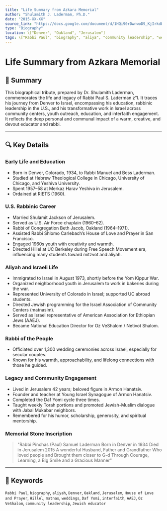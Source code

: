 ```yaml
---
title: "Life Summary from Azkara Memorial"
author: "Shulamith J. Laderman, Ph.D."
date: "2015-XX-XX"
source_link: "https://docs.google.com/document/d/1HQi90rDwnwoD9_KjIrkdbQf4f8DbFIY5/edit?usp=share_link&ouid=116172739222740275984&rtpof=true&sd=true"
type: "Biography"
location: \["Denver", "Oakland", "Jerusalem"]
tags: \["Rabbi Paul", "biography", "aliya", "community leadership", "weddings", "American Jews in Israel", "Hillel", "Jewish education"]
---
```


# Life Summary from Azkara Memorial

## 📝 Summary

This biographical tribute, prepared by Dr. Shulamith Laderman, commemorates the life and legacy of Rabbi Paul S. Laderman z”l. It traces his journey from Denver to Israel, encompassing his education, rabbinic leadership in the U.S., and his transformative work in Israel across community centers, youth outreach, education, and interfaith engagement. It reflects the deep personal and communal impact of a warm, creative, and devout educator and rabbi.

---

## 🔍 Key Details

### Early Life and Education

* Born in Denver, Colorado, 1934, to Rabbi Manuel and Bess Laderman.
* Studied at Hebrew Theological College in Chicago, University of Chicago, and Yeshiva University.
* Spent 1957–58 at Merkaz Harav Yeshiva in Jerusalem.
* Ordained at RIETS (1960).

### U.S. Rabbinic Career

* Married Shulamit Jackson of Jerusalem.
* Served as U.S. Air Force chaplain (1960–62).
* Rabbi of Congregation Beth Jacob, Oakland (1964–1971).
* Assisted Rabbi Shlomo Carlebach’s House of Love and Prayer in San Francisco.
* Engaged 1960s youth with creativity and warmth.
* Directed Hillel at UC Berkeley during Free Speech Movement era, influencing many students toward mitzvot and aliyah.

### Aliyah and Israeli Life

* Immigrated to Israel in August 1973, shortly before the Yom Kippur War.
* Organized neighborhood youth in Jerusalem to work in bakeries during the war.
* Represented University of Colorado in Israel; supported UC abroad students.
* Directed Jewish programming for the Israel Association of Community Centers (matnasim).
* Served as Israel representative of American Association for Ethiopian Jews (AAEJ).
* Became National Education Director for Oz VeShalom / Netivot Shalom.

### Rabbi of the People

* Officiated over 1,300 wedding ceremonies across Israel, especially for secular couples.
* Known for his warmth, approachability, and lifelong connections with those he guided.

### Legacy and Community Engagement

* Lived in Jerusalem 42 years; beloved figure in Armon Hanatsiv.
* Founder and teacher at Young Israel Synagogue of Armon Hanatsiv.
* Completed the Daf Yomi cycle three times.
* Taught weekly Torah portions and promoted Jewish-Muslim dialogue with Jabal Mukabar neighbors.
* Remembered for his humor, scholarship, generosity, and spiritual mentorship.

### Memorial Stone Inscription

> "Rabbi Pinchas (Paul) Samuel Laderman
> Born in Denver in 1934
> Died in Jerusalem 2015
> A wonderful Husband, Father and Grandfather
> Who loved people and Brought them closer to G-d
> Through Courage, Learning, a Big Smile and a Gracious Manner"

---

## 🧠 Keywords

`Rabbi Paul`, `biography`, `aliyah`, `Denver`, `Oakland`, `Jerusalem`, `House of Love and Prayer`, `Hillel`, `matnas`, `weddings`, `Daf Yomi`, `interfaith`, `AAEJ`, `Oz VeShalom`, `community leadership`, `Jewish educator`